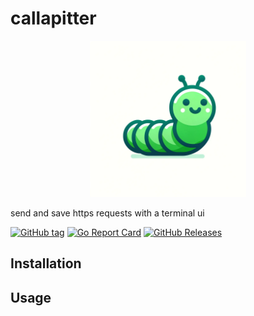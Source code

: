 # callapitter

<p align="center">
    <img src="./img/callapitter.png" alt="callapitter" width="250"/>
    <div>send and save https requests with a terminal ui</div>
</p>

[![GitHub tag](https://img.shields.io/github/tag/nealwp/callapitter.svg)](https://github.com/nealwp/callapitter/releases/latest) [![Go Report Card](https://goreportcard.com/badge/github.com/nealwp/callapitter)](https://goreportcard.com/report/github.com/nealwap/callapitter) [![GitHub Releases](https://img.shields.io/github/downloads/nealwp/callapitter/total)](https://github.com/nealwp/callapitter/releases)

## Installation

## Usage


